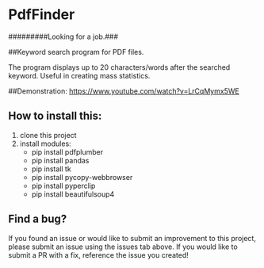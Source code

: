 # PdfFinder
#########Looking for a job.###

##Keyword search program for PDF files.

The program displays up to 20 characters/words after the searched keyword. Useful in creating mass statistics.

##Demonstration:
https://www.youtube.com/watch?v=LrCqMymx5WE

## How to install this:
1. clone this project
2. install modules:
    * pip install pdfplumber
    * pip install pandas
    * pip install tk
    * pip install pycopy-webbrowser
    * pip install pyperclip
    * pip install beautifulsoup4

## Find a bug?
If you found an issue or would like to submit an improvement to this project, please submit an issue using the issues tab above. If you would like to submit a PR with a fix, reference the issue you created!